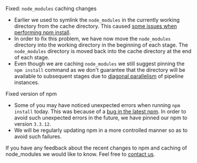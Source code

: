 Fixed: `node_modules` caching changes

* Earlier we used to symlink the `node_modules` in the currently working directory from the cache directory. This caused [some issues when performing npm install](https://github.com/npm/npm/issues/10013).
* In order to fix this problem, we have now move the `node_modules` directory into the working directory in the beginning of each stage. The `node_modules` directory is moved back into the cache directory at the end of each stage.
* Even though we are caching `node_modules` we still suggest pinning the `npm install` command as we don't guarantee that the directory will be available to subsequent stages due to [diagonal parallelism](https://docs.snap-ci.com/speeding-up-builds/pipeline-parallelism/#diagonal-parallelism) of pipeline instances.

Fixed version of npm

* Some of you may have noticed unexpected errors when running `npm install` today. This was because of a [bug in the latest npm](https://github.com/npm/npm/issues/10492). In order to avoid such unexpected errors in the future, we have pinned our npm to version `3.3.12`.
* We will be regularly updating npm in a more controlled manner so as to avoid such failures.

If you have any feedback about the recent changes to npm and caching of node_modules we would like to know. Feel free to [contact us](https://snap-ci.com/contact-us).

